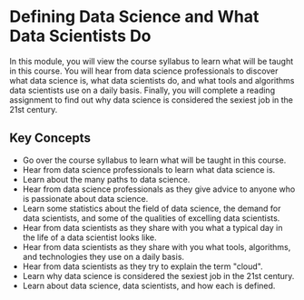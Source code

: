 # Defining Data Science and What Data Scientists Do

In this module, you will view the course syllabus to learn what will be taught in this course. You will hear from data science professionals to discover what data science is, what data scientists do, and what tools and algorithms data scientists use on a daily basis. Finally, you will complete a reading assignment to find out why data science is considered the sexiest job in the 21st century.

## Key Concepts
- Go over the course syllabus to learn what will be taught in this course.
- Hear from data science professionals to learn what data science is.
- Learn about the many paths to data science.
- Hear from data science professionals as they give advice to anyone who is passionate about data science.
- Learn some statistics about the field of data science, the demand for data scientists, and some of the qualities of excelling data scientists.
- Hear from data scientists as they share with you what a typical day in the life of a data scientist looks like.
- Hear from data scientists as they share with you what tools, algorithms, and technologies they use on a daily basis.
- Hear from data scientists as they try to explain the term "cloud".
- Learn why data science is considered the sexiest job in the 21st century.
- Learn about data science, data scientists, and how each is defined.